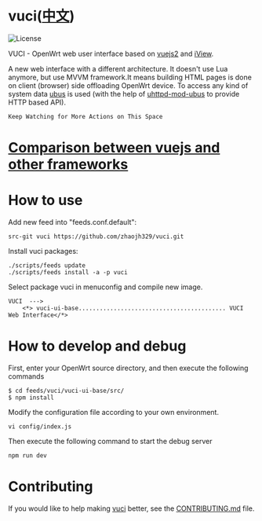 # vuci([中文](https://github.com/zhaojh329/vuci/blob/master/README_ZH.md))

![](https://img.shields.io/badge/license-GPLV3-brightgreen.svg?style=plastic "License")

VUCI - OpenWrt web user interface based on [vuejs2](https://github.com/vuejs/vue) and [iView](https://github.com/iview/iview).

A new web interface with a different architecture. It doesn't use Lua anymore, but use MVVM framework.It means building HTML
pages is done on client (browser) side offloading OpenWrt device. To access any kind of system data [ubus](https://wiki.openwrt.org/doc/techref/ubus)
is used (with the help of [uhttpd-mod-ubus](https://wiki.openwrt.org/doc/techref/ubus#access_to_ubus_over_http) to provide HTTP based API).

`Keep Watching for More Actions on This Space`

# [Comparison between vuejs and other frameworks](https://vuejs.org/v2/guide/comparison.html)

# How to use
Add new feed into "feeds.conf.default":
    
    src-git vuci https://github.com/zhaojh329/vuci.git

Install vuci packages:
    
    ./scripts/feeds update
    ./scripts/feeds install -a -p vuci

Select package vuci in menuconfig and compile new image.

    VUCI  --->
        <*> vuci-ui-base.......................................... VUCI Web Interface</*>


# How to develop and debug
First, enter your OpenWrt source directory, and then execute the following commands

	$ cd feeds/vuci/vuci-ui-base/src/
	$ npm install

Modify the configuration file according to your own environment.

	vi config/index.js

Then execute the following command to start the debug server

	npm run dev

# Contributing
If you would like to help making [vuci](https://github.com/zhaojh329/vuci) better,
see the [CONTRIBUTING.md](https://github.com/zhaojh329/vuci/blob/master/CONTRIBUTING.md) file.
